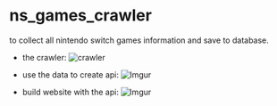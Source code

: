# ns_games_crawler
to collect all nintendo switch games information and save to database.
- the crawler:
![crawler](https://i.imgur.com/ncaBhxT.png)

- use the data to create api:
![Imgur](https://i.imgur.com/0wvPkcP.png)

- build website with the api:
![Imgur](https://i.imgur.com/aXMq5T9.png)